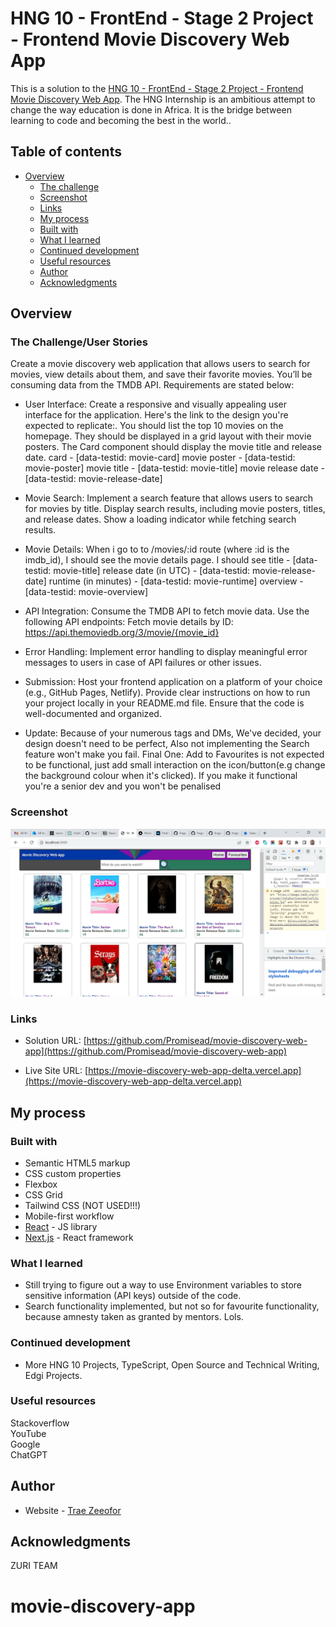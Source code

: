 # HNG 10 - FrontEnd - Stage 2 Project - Frontend Movie Discovery Web App

This is a solution to the [HNG 10 - FrontEnd - Stage 2 Project - Frontend Movie Discovery Web App](https://hngx.zuriboard.com/). The HNG Internship is an ambitious attempt to change the way education is done in Africa. It is the bridge between learning to code and becoming the best in the world..

## Table of contents

- [Overview](#overview)
  - [The challenge](#the-challenge)
  - [Screenshot](#screenshot)
  - [Links](#links)
  - [My process](#my-process)
  - [Built with](#built-with)
  - [What I learned](#what-i-learned)
  - [Continued development](#continued-development)
  - [Useful resources](#useful-resources)
  - [Author](#author)
  - [Acknowledgments](#acknowledgments)

## Overview

### The Challenge/User Stories

Create a movie discovery web application that allows users to search for movies, view details about them, and save their favorite movies. You’ll be consuming data from the TMDB API. Requirements are stated below:

- User Interface:
  Create a responsive and visually appealing user interface for the application. Here's the link to the design you're expected to replicate:.
  You should list the top 10 movies on the homepage.
  They should be displayed in a grid layout with their movie posters.
  The Card component should display the movie title and release date.
  card - [data-testid: movie-card]
  movie poster - [data-testid: movie-poster]
  movie title - [data-testid: movie-title]
  movie release date - [data-testid: movie-release-date]

- Movie Search:
  Implement a search feature that allows users to search for movies by title.
  Display search results, including movie posters, titles, and release dates.
  Show a loading indicator while fetching search results.

- Movie Details:
  When i go to to /movies/:id route (where :id is the imdb_id), I should see the movie details page.
  I should see
  title - [data-testid: movie-title]
  release date (in UTC) - [data-testid: movie-release-date]
  runtime (in minutes) - [data-testid: movie-runtime]
  overview - [data-testid: movie-overview]

- API Integration:
  Consume the TMDB API to fetch movie data.
  Use the following API endpoints:
  Fetch movie details by ID: https://api.themoviedb.org/3/movie/{movie_id}

- Error Handling:
  Implement error handling to display meaningful error messages to users in case of API failures or other issues.

- Submission:
  Host your frontend application on a platform of your choice (e.g., GitHub Pages, Netlify).
  Provide clear instructions on how to run your project locally in your README.md file.
  Ensure that the code is well-documented and organized.

- Update:
  Because of your numerous tags and DMs, We've decided, your design doesn't need to be perfect, Also not implementing the Search feature won't make you fail.
  Final One: Add to Favourites is not expected to be functional, just add small interaction on the icon/button(e.g change the background colour when it's clicked). If you make it functional you're a senior dev and you won't be penalised

### Screenshot

![](/public/images/screenshot-desktop.png)

### Links

- Solution URL: [https://github.com/Promisead/movie-discovery-web-app](https://github.com/Promisead/movie-discovery-web-app)

- Live Site URL: [https://movie-discovery-web-app-delta.vercel.app](https://movie-discovery-web-app-delta.vercel.app)

## My process

### Built with

- Semantic HTML5 markup
- CSS custom properties
- Flexbox
- CSS Grid
- Tailwind CSS (NOT USED!!!)
- Mobile-first workflow
- [React](https://reactjs.org/) - JS library
- [Next.js](https://nextjs.org/) - React framework

### What I learned

- Still trying to figure out a way to use Environment variables to store sensitive information (API keys) outside of the code.
- Search functionality implemented, but not so for favourite functionality, because amnesty taken as granted by mentors. Lols.

### Continued development

- More HNG 10 Projects, TypeScript, Open Source and Technical Writing, Edgi Projects.

### Useful resources

Stackoverflow  
YouTube  
Google  
ChatGPT

## Author

- Website - [Trae Zeeofor](https://github.com/Promisead)

## Acknowledgments

ZURI TEAM

# movie-discovery-app
